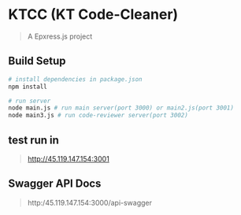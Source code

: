 # KTCC (KT Code-Cleaner)

> A Epxress.js project

## Build Setup

``` bash
# install dependencies in package.json
npm install

# run server
node main.js # run main server(port 3000) or main2.js(port 3001)
node main3.js # run code-reviewer server(port 3002)
```

## test run in
> http://45.119.147.154:3001

## Swagger API Docs
> http:/45.119.147.154:3000/api-swagger